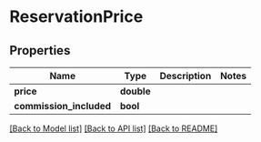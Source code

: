 # ReservationPrice

## Properties
Name | Type | Description | Notes
------------ | ------------- | ------------- | -------------
**price** | **double** |  | 
**commission_included** | **bool** |  | 

[[Back to Model list]](../README.md#documentation-for-models) [[Back to API list]](../README.md#documentation-for-api-endpoints) [[Back to README]](../README.md)


